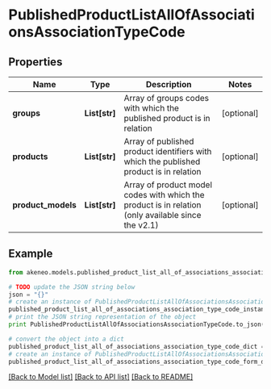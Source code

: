 # PublishedProductListAllOfAssociationsAssociationTypeCode


## Properties
Name | Type | Description | Notes
------------ | ------------- | ------------- | -------------
**groups** | **List[str]** | Array of groups codes with which the published product is in relation | [optional] 
**products** | **List[str]** | Array of published product identifiers with which the published product is in relation | [optional] 
**product_models** | **List[str]** | Array of product model codes with which the product is in relation (only available since the v2.1) | [optional] 

## Example

```python
from akeneo.models.published_product_list_all_of_associations_association_type_code import PublishedProductListAllOfAssociationsAssociationTypeCode

# TODO update the JSON string below
json = "{}"
# create an instance of PublishedProductListAllOfAssociationsAssociationTypeCode from a JSON string
published_product_list_all_of_associations_association_type_code_instance = PublishedProductListAllOfAssociationsAssociationTypeCode.from_json(json)
# print the JSON string representation of the object
print PublishedProductListAllOfAssociationsAssociationTypeCode.to_json()

# convert the object into a dict
published_product_list_all_of_associations_association_type_code_dict = published_product_list_all_of_associations_association_type_code_instance.to_dict()
# create an instance of PublishedProductListAllOfAssociationsAssociationTypeCode from a dict
published_product_list_all_of_associations_association_type_code_form_dict = published_product_list_all_of_associations_association_type_code.from_dict(published_product_list_all_of_associations_association_type_code_dict)
```
[[Back to Model list]](../README.md#documentation-for-models) [[Back to API list]](../README.md#documentation-for-api-endpoints) [[Back to README]](../README.md)


